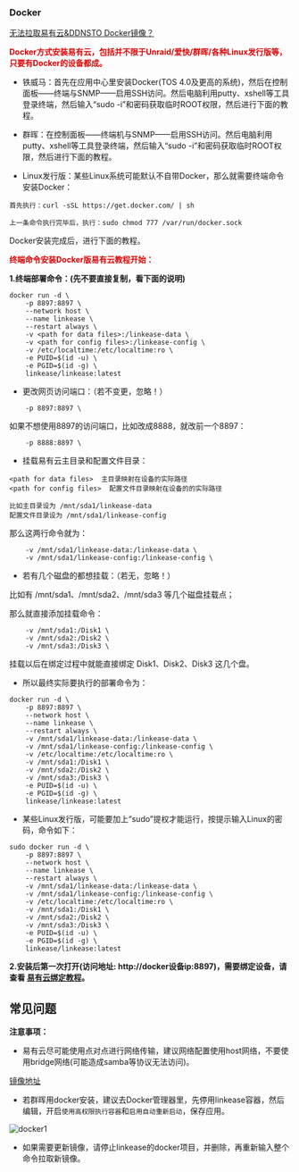 ### Docker

[无法拉取易有云&DDNSTO Docker镜像？](https://www.bilibili.com/video/BV1FnUUYeEn9/)

**<font color="#dd0000">Docker方式安装易有云，包括并不限于Unraid/爱快/群晖/各种Linux发行版等，只要有Docker的设备都成。</font><br />**


* 铁威马：首先在应用中心里安装Docker(TOS 4.0及更高的系统)，然后在控制面板——终端与SNMP——启用SSH访问。然后电脑利用putty、xshell等工具登录终端，然后输入“sudo -i”和密码获取临时ROOT权限，然后进行下面的教程。

* 群晖：在控制面板——终端机与SNMP——启用SSH访问。然后电脑利用putty、xshell等工具登录终端，然后输入“sudo -i”和密码获取临时ROOT权限，然后进行下面的教程。

* Linux发行版：某些Linux系统可能默认不自带Docker，那么就需要终端命令安装Docker：

```
首先执行：curl -sSL https://get.docker.com/ | sh

上一条命令执行完毕后，执行：sudo chmod 777 /var/run/docker.sock
```
Docker安装完成后，进行下面的教程。

**<font color="#dd0000">终端命令安装Docker版易有云教程开始：</font><br />**

**1.终端部署命令：(先不要直接复制，看下面的说明)**

```
docker run -d \
    -p 8897:8897 \
    --network host \
    --name linkease \
    --restart always \
    -v <path for data files>:/linkease-data \
    -v <path for config files>:/linkease-config \
    -v /etc/localtime:/etc/localtime:ro \
    -e PUID=$(id -u) \
    -e PGID=$(id -g) \
    linkease/linkease:latest
```

* 更改网页访问端口：（若不变更，忽略！）
```
    -p 8897:8897 \
```
如果不想使用8897的访问端口，比如改成8888，就改前一个8897：
```
    -p 8888:8897 \
```

* 挂载易有云主目录和配置文件目录：
```
<path for data files>  主目录映射在设备的实际路径
<path for config files>  配置文件目录映射在设备的的实际路径

比如主目录设为 /mnt/sda1/linkease-data
配置文件目录设为 /mnt/sda1/linkease-config
```
那么这两行命令就为：
```
    -v /mnt/sda1/linkease-data:/linkease-data \
    -v /mnt/sda1/linkease-config:/linkease-config \
```

 * 若有几个磁盘的都想挂载：（若无，忽略！）
 
比如有 /mnt/sda1、/mnt/sda2、/mnt/sda3 等几个磁盘挂载点；

那么就直接添加挂载命令：
``` 
    -v /mnt/sda1:/Disk1 \
    -v /mnt/sda2:/Disk2 \
    -v /mnt/sda3:/Disk3 \ 
```
挂载以后在绑定过程中就能直接绑定 Disk1、Disk2、Disk3 这几个盘。


* 所以最终实际要执行的部署命令为：

```
docker run -d \
    -p 8897:8897 \
    --network host \
    --name linkease \
    --restart always \
    -v /mnt/sda1/linkease-data:/linkease-data \
    -v /mnt/sda1/linkease-config:/linkease-config \
    -v /etc/localtime:/etc/localtime:ro \
    -v /mnt/sda1:/Disk1 \
    -v /mnt/sda2:/Disk2 \
    -v /mnt/sda3:/Disk3 \
    -e PUID=$(id -u) \
    -e PGID=$(id -g) \
    linkease/linkease:latest
```

 * 某些Linux发行版，可能要加上“sudo”提权才能运行，按提示输入Linux的密码，命令如下：

```
sudo docker run -d \
    -p 8897:8897 \
    --network host \
    --name linkease \
    --restart always \
    -v /mnt/sda1/linkease-data:/linkease-data \
    -v /mnt/sda1/linkease-config:/linkease-config \
    -v /etc/localtime:/etc/localtime:ro \
    -v /mnt/sda1:/Disk1 \
    -v /mnt/sda2:/Disk2 \
    -v /mnt/sda3:/Disk3 \
    -e PUID=$(id -u) \
    -e PGID=$(id -g) \
    linkease/linkease:latest
```


**2.安装后第一次打开(访问地址: http://docker设备ip:8897)，需要绑定设备，请查看 [易有云绑定教程](/zh/guide/linkease/install/cloud.md)。**

## 常见问题

**注意事项：**

* 易有云尽可能使用点对点进行网络传输，建议网络配置使用host网络，不要使用bridge网络(可能造成samba等协议无法访问)。

[镜像地址](https://hub.docker.com/r/linkease/linkease/)

* 若群晖用docker安装，建议去Docker管理器里，先停用linkease容器，然后编辑，开启`使用高权限执行容器`和`启用自动重新启动`，保存应用。

![docker1](./image/docker/docker2.jpg)

* 如果需要更新镜像，请停止linkease的docker项目，并删除，再重新输入整个命令拉取新镜像。
